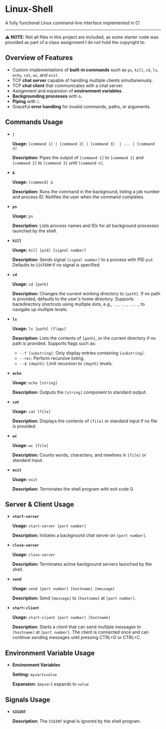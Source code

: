 # Linux-Shell
A fully functional Linux command-line interface implemented in C!

---

⚠️ **NOTE:** Not all files in this project are included, as some starter code was provided as part of a class assignment I do not hold the copyright to.

## Overview of Features

- Custom implementations of **built-in commands** such as `ps`, `kill`, `cd`, `ls`, `echo`, `cat`, `wc`, and `exit`.
- TCP **chat server** capable of handling multiple clients simultaneously.
- TCP **chat client** that communicates with a chat server.
- Assignment and expansion of **environment variables**.
- **Backgrounding processes** with `&`.
- **Piping** with `|`.
- Graceful **error handling** for invalid commands, paths, or arguments.

## Commands Usage

- **`|`**
  
  **Usage:** `[command 1] | [command 2] | [command 3]  | ... | [command n]`
  
  **Description:** Pipes the output of `[command 1]` to `[command 2]` and `[command 2]` to `[command 3]` until `[command n]`.

- **`&`**
  
  **Usage:** `[command] &`
  
  **Description:** Runs the command in the background, listing a job number and process ID. Notifies the user when the command completes.

- **`ps`**
  
  **Usage:** `ps`
  
  **Description:** Lists process names and IDs for all background processes launched by the shell.

- **`kill`**
  
  **Usage:** `kill [pid] [signal number]`
  
  **Description:** Sends signal `[signal number]` to a process with PID `pid`. Defaults to `SIGTERM` if no signal is specified.

- **`cd`**
  
  **Usage:** `cd [path]`
  
  **Description:** Changes the current working directory to `[path]`. If no path is provided, defaults to the user's home directory. Supports
  backdirectory shortcuts using multiple dots, e.g., `..`, `...`, `....`, to navigate up multiple levels.

- **`ls`**
  
  **Usage:** `ls [path] [flags]`
  
  **Description:** Lists the contents of `[path]`, or the current directory if no path is provided. Supports flags such as:
  - `--f [substring]`: Only display entries containing `[substring]`.
  - `--rec`: Perform recursive listing.
  - `--d [depth]`: Limit recursion to `[depth]` levels.

- **`echo`**
  
  **Usage:** `echo [string]`
  
  **Description:** Outputs the `[string]` component to standard output.

- **`cat`**
  
  **Usage:** `cat [file]`
  
  **Description:** Displays the contents of `[file]` or standard input if no file is provided.

- **`wc`**
  
  **Usage:** `wc [file]`
  
  **Description:** Counts words, characters, and newlines in `[file]` or standard input.

- **`exit`**
  
  **Usage:** `exit`
  
  **Description:** Terminates the shell program with exit code 0.

## Server & Client Usage

- **`start-server`**
  
  **Usage:** `start-server [port number]`
  
  **Description:** Initiates a background chat server on `[port number]`.
  
- **`close-server`**
  
  **Usage:** `close-server`
  
  **Description:** Terminates active background servers launched by the shell.
  
- **`send`**
  
  **Usage:** `send [port number] [hostname] [message]`
  
  **Description:** Send `[message]` to `[hostname]` at `[port number]`.
  
- **`start-client`**
  
  **Usage:** `start-client [port number] [hostname]`
  
  **Description:** Starts a client that can send multiple messages to `[hostname]` at `[port number]`. The client is connected once and can continue
  sending messages until pressing CTRL+D or CTRL+C.

## Environment Variable Usage

- **Environment Variables**
  
  **Setting:** `myvar1=value`
  
  **Expansion:** `$myvar1` expands to `value`

## Signals Usage

- **`SIGINT`**
  
  **Description:** The `SIGINT` signal is ignored by the shell program.

